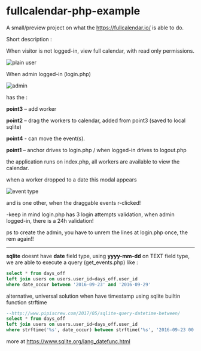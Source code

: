 # fullcalendar-php-example

A small/preview project on what the https://fullcalendar.io/ is able to do.

Short description :

When visitor is not logged-in, view full calendar, with read only permissions. 

![plain user](http://www.pipiscrew.com/wp-content/uploads/2016/09/fcalendar2.jpg)

When admin logged-in (login.php) 

![admin](http://www.pipiscrew.com/wp-content/uploads/2016/09/fcalendar1.jpg)

has the :

**point3** – add worker

**point2** – drag the workers to calendar, added from point3 (saved to local sqlite)

**point4** - can move the event(s).

**point1** – anchor drives to login.php / when logged-in drives to logout.php


the application runs on index.php, all workers are available to view the calendar.

when a worker dropped to a date this modal appears 

![event type](http://www.pipiscrew.com/wp-content/uploads/2016/09/fcalendar3.png)

and is one other, when the draggable events r-clicked!




-keep in mind login.php has 3 login attempts validation, when admin logged-in, there is a 24h validation!

ps to create the admin, you have to unrem the lines at login.php once, the rem again!!


___



**sqlite** doesnt have **date** field type, using **yyyy-mm-dd** on TEXT field type, we are able to execute a query (get_events.php) like :
```sql
select * from days_off 
left join users on users.user_id=days_off.user_id
where date_occur between '2016-09-23' and '2016-09-29'
```

alternative, universal solution when have timestamp using sqlite builtin function strftime
```sql
--http://www.pipiscrew.com/2017/05/sqlite-query-datetime-between/
select * from days_off 
left join users on users.user_id=days_off.user_id
where strftime('%s', date_occur) between strftime('%s', '2016-09-23 00:00') and strftime('%s', '2016-09-29 23:59')
```

more at https://www.sqlite.org/lang_datefunc.html
